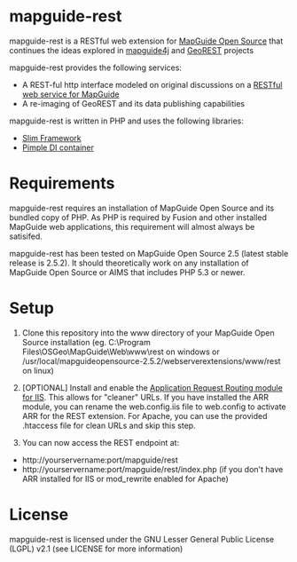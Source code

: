 mapguide-rest
=============

mapguide-rest is a RESTful web extension for [MapGuide Open Source](http://mapguide.osgeo.org) that continues the ideas explored in [mapguide4j](https://github.com/jumpinjackie/mapguide4j) and [GeoREST](https://code.google.com/p/georest/) projects

mapguide-rest provides the following services:

 - A REST-ful http interface modeled on original discussions on a [RESTful web service for MapGuide](http://trac.osgeo.org/mapguide/wiki/Future/RESTfulWebServices)
 - A re-imaging of GeoREST and its data publishing capabilities

mapguide-rest is written in PHP and uses the following libraries:

 - [Slim Framework](http://www.slimframework.com/)
 - [Pimple DI container](https://github.com/fabpot/Pimple)

Requirements
============

mapguide-rest requires an installation of MapGuide Open Source and its bundled copy of PHP. As PHP is required by Fusion and other installed MapGuide web applications, this requirement will almost always be satisifed.

mapguide-rest has been tested on MapGuide Open Source 2.5 (latest stable release is 2.5.2). It should theoretically work on any installation of MapGuide Open Source or AIMS that includes PHP 5.3 or newer.

Setup
=====

 1. Clone this repository into the www directory of your MapGuide Open Source installation (eg. C:\Program Files\OSGeo\MapGuide\Web\www\rest on windows or /usr/local/mapguideopensource-2.5.2/webserverextensions/www/rest on linux)

 2. [OPTIONAL] Install and enable the [Application Request Routing module for IIS](http://www.iis.net/downloads/microsoft/application-request-routing). This allows for "cleaner" URLs. If you have installed the ARR module, you can rename the web.config.iis file to web.config to activate ARR for the REST extension. For Apache, you can use the provided .htaccess file for clean URLs and skip this step.

 3. You can now access the REST endpoint at:
 
  - http://yourservername:port/mapguide/rest
  - http://yourservername:port/mapguide/rest/index.php (if you don't have ARR installed for IIS or mod_rewrite enabled for Apache)

License
=======

mapguide-rest is licensed under the GNU Lesser General Public License (LGPL) v2.1 (see LICENSE for more information)